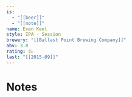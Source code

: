 ```yaml
---
is:
  - "[[beer]]"
  - "[[note]]"
name: Even Keel
style: IPA - Session
brewery: "[[Ballast Point Brewing Company]]"
abv: 3.8
rating: 👍
last: "[[2015-09]]"
---
```

# Notes

